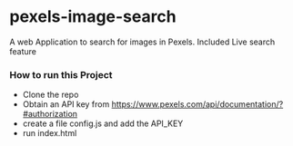 # pexels-image-search
A web Application to search for images in Pexels. Included Live search feature

### How to run this Project
- Clone the repo
- Obtain an API key from https://www.pexels.com/api/documentation/?#authorization
- create a file config.js and add the API_KEY
- run index.html
